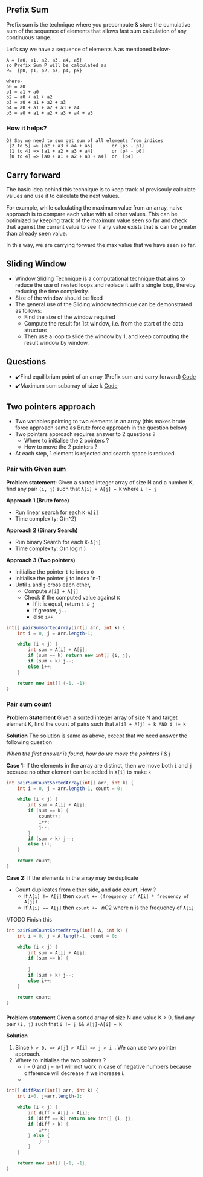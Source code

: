 

## Prefix Sum

Prefix sum is the technique where you precompute & store the cumulative sum of the sequence of elements that allows fast sum calculation of any continuous range.

Let’s say we have a sequence of elements A as mentioned below-

```
A = {a0, a1, a2, a3, a4, a5}
so Prefix Sum P will be calculated as
P=  {p0, p1, p2, p3, p4, p5}

where-
p0 = a0
p1 = a1 + a0
p2 = a0 + a1 + a2
p3 = a0 + a1 + a2 + a3
p4 = a0 + a1 + a2 + a3 + a4
p5 = a0 + a1 + a2 + a3 + a4 + a5
```

### How it helps?

```
Q) Say we need to sum get sum of all elements from indices
 [2 to 5] => [a2 + a3 + a4 + a5]       or [p5 - p1]
 [1 to 4] => [a1 + a2 + a3 + a4]       or [p4 - p0]
 [0 to 4] => [a0 + a1 + a2 + a3 + a4]  or  [p4]

```

## Carry forward

The basic idea behind this technique is to keep track of previsouly calculate values and use it to calculate the next values.

For example, while calculating the maximum value from an array, naive approach is to compare each value with all other values. This can be optimized by keeping track of the maximum value seen so far and check that against the current value to see if any value exists that is can be greater than already seen value.

In this way, we are carrying forward the max value that we have seen so far.

## Sliding Window

- Window Sliding Technique is a computational technique that aims to reduce the use of nested loops and replace it with a single loop, thereby reducing the time complexity.
- Size of the window should be fixed
- The general use of the Sliding window technique can be demonstrated as follows:
    - Find the size of the window required
    - Compute the result for 1st window, i.e. from the start of the data structure
    - Then use a loop to slide the window by 1, and keep computing the result window by window.

## Questions

- ✔️Find equilibrium point of an array (Prefix sum and carry forward) [Code](./src/prefix_sum/EquilibriumPoint.java)
- ✔️Maximum sum subarray of size k [Code](./src/prefix_sum/MaxSumSubArr.java)


## Two pointers approach

- Two variables pointing to two elements in an array (this makes brute force approach same as Brute force approach in the question below)
- Two pointers approach requires answer to 2 questions ?
	- Where to initialise the 2 pointers ?
	- How to move the 2 pointers ?
- At each step, 1 element is rejected and search space is reduced.

### Pair with Given sum

**Problem statement**: Given a sorted integer array of size N and a number K, find any pair `(i, j)` such that `A[i] + A[j] = K` where `i != j`

**Approach 1 (Brute force)**
- Run linear search for each `K-A[i]`
- Time complexity: O(n^2)

**Approach 2 (Binary Search)**
- Run binary Search for each `K-A[i]`
- Time complexity: O(n log n )

**Approach 3 (Two pointers)**
- Initialise the pointer `i` to index `0`
- Initialise the pointer `j` to index 'n-1'
- Until `i` and `j` cross each other, 
	- Compute `A[i] + A[j]`
	- Check if the computed value against `K`
		- If it is equal, return `i & j`
		- If greater, `j--`
		- else `i++`

```java
int[] pairSumSortedArray(int[] arr, int k) {
	int i = 0, j = arr.length-1;

	while (i < j) {
		int sum = A[i] + A[j];
		if (sum == k) return new int[] {i, j};
		if (sum > k) j--;
		else i++;
	}

	return new int[] {-1, -1};
}
```

### Pair sum count

**Problem Statement**
Given a sorted integer array of size N and target element K, find the count of pairs such that `A[i] + A[j] = k AND i != k` 

**Solution**
The solution is same as above, except that we need answer the following question 

*When the first answer is found, how do we move the pointers i & j*

**Case 1:** If the elements in the array are distinct, then we move both `i` and `j` because no other element can be added in `A[i]` to make `k` 

```java
int pairSumCountSortedArray(int[] arr, int k) {
	int i = 0, j = arr.length-1, count = 0;

	while (i < j) {
		int sum = A[i] + A[j];
		if (sum == k) {
			count++;
			i++;
			j--;
		}
		if (sum > k) j--;
		else i++;
	}

	return count;
}
```


**Case 2:** If the elements in the array may be duplicate
- Count duplicates from either side, and add count, How ?
	- If `A[i] != A[j]` then `count += (frequency of A[i] * frequency of A[j])`
	- If `A[i] == A[j]` then `count += ` $nC2$  where n is the frequency of `A[i]`

//TODO Finish this
```java
int pairSumCountSortedArray(int[] A, int k) {
	int i = 0, j = A.length-1, count = 0;

	while (i < j) {
		int sum = A[i] + A[j];
		if (sum == k) {
		
		}
		if (sum > k) j--;
		else i++;
	}

	return count;
}
```


### 

**Problem statement**
Given a  sorted array of size N and value K > 0, find any pair `(i, j)` such that `i != j && A[j]-A[i] = K`

**Solution**
1. Since `k > 0, => A[j] > A[i] => j > i `. We can use two pointer approach.
2. Where to initialise the two pointers ?
	- i = 0 and j = n-1 will not work in case of negative numbers because difference will decrease if we increase i.
	- 

```java
int[] diffPair(int[] arr, int k) {
	int i=0, j=arr.length-1;

	while (i < j) {
		int diff = A[j] - A[i];
		if (diff == k) return new int[] {i, j};
		if (diff > k) {
			i++;
		} else {
			j--;
		}
	}

	return new int[] {-1, -1};
}
```